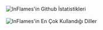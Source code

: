 ![InFlames'in Github İstatistikleri](https://github-readme-stats.vercel.app/api?username=InFlames513&&show_icons=true&title_color=ffffff&icon_color=bb2acf&text_color=daf7dc&bg_color=151515)<br><br>
![InFlames'in En Çok Kullandığı Diller](https://github-readme-stats.vercel.app/api/top-langs/?username=InFlames513&&title_color=daf7dc&text_color=daf7dc&bg_color=151515)
